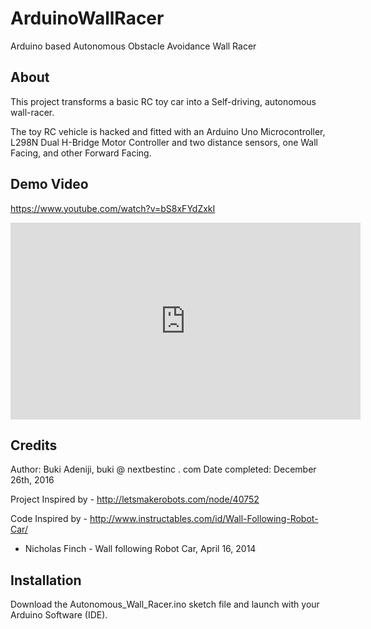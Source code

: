 # ArduinoWallRacer
Arduino based Autonomous Obstacle Avoidance Wall Racer
## About ##
This project transforms a basic RC toy car into a Self-driving, autonomous wall-racer.

The toy RC vehicle is hacked and fitted with an Arduino Uno Microcontroller, L298N Dual H-Bridge Motor Controller 
and two distance sensors, one Wall Facing, and other Forward Facing.

## Demo Video ##
https://www.youtube.com/watch?v=bS8xFYdZxkI

<iframe width="560" height="315" src="https://www.youtube.com/embed/bS8xFYdZxkI" frameborder="0" allowfullscreen></iframe>

## Credits ##
Author: Buki Adeniji, buki @ nextbestinc . com
Date completed: December 26th, 2016

Project Inspired by - http://letsmakerobots.com/node/40752

Code Inspired by - http://www.instructables.com/id/Wall-Following-Robot-Car/
- Nicholas Finch - Wall following Robot Car, April 16, 2014

## Installation ##
Download the Autonomous_Wall_Racer.ino sketch file and launch with your Arduino Software (IDE).
